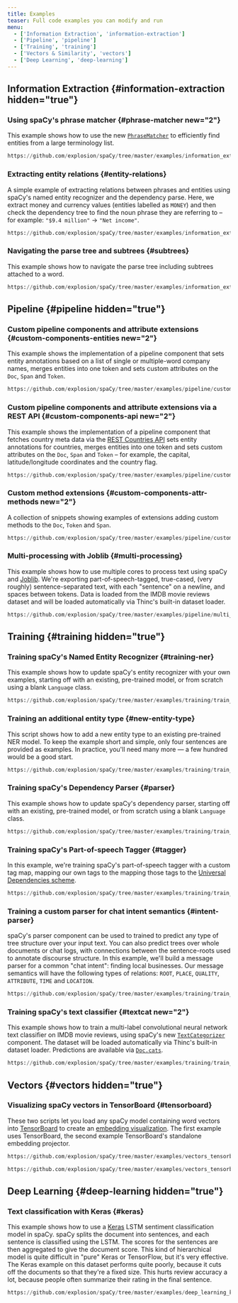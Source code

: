 ```yaml
---
title: Examples
teaser: Full code examples you can modify and run
menu:
  - ['Information Extraction', 'information-extraction']
  - ['Pipeline', 'pipeline']
  - ['Training', 'training']
  - ['Vectors & Similarity', 'vectors']
  - ['Deep Learning', 'deep-learning']
---
```


## Information Extraction {#information-extraction hidden="true"}

### Using spaCy's phrase matcher {#phrase-matcher new="2"}

This example shows how to use the new [`PhraseMatcher`](/api/phrasematcher) to
efficiently find entities from a large terminology list.

```python
https://github.com/explosion/spaCy/tree/master/examples/information_extraction/phrase_matcher.py
```

### Extracting entity relations {#entity-relations}

A simple example of extracting relations between phrases and entities using
spaCy's named entity recognizer and the dependency parse. Here, we extract money
and currency values (entities labelled as `MONEY`) and then check the dependency
tree to find the noun phrase they are referring to – for example:
`"$9.4 million"` → `"Net income"`.

```python
https://github.com/explosion/spaCy/tree/master/examples/information_extraction/entity_relations.py
```

### Navigating the parse tree and subtrees {#subtrees}

This example shows how to navigate the parse tree including subtrees attached to
a word.

```python
https://github.com/explosion/spaCy/tree/master/examples/information_extraction/parse_subtrees.py
```

## Pipeline {#pipeline hidden="true"}

### Custom pipeline components and attribute extensions {#custom-components-entities new="2"}

This example shows the implementation of a pipeline component that sets entity
annotations based on a list of single or multiple-word company names, merges
entities into one token and sets custom attributes on the `Doc`, `Span` and
`Token`.

```python
https://github.com/explosion/spaCy/tree/master/examples/pipeline/custom_component_entities.py
```

### Custom pipeline components and attribute extensions via a REST API {#custom-components-api new="2"}

This example shows the implementation of a pipeline component that fetches
country meta data via the [REST Countries API](https://restcountries.eu) sets
entity annotations for countries, merges entities into one token and sets custom
attributes on the `Doc`, `Span` and `Token` – for example, the capital,
latitude/longitude coordinates and the country flag.

```python
https://github.com/explosion/spaCy/tree/master/examples/pipeline/custom_component_countries_api.py
```

### Custom method extensions {#custom-components-attr-methods new="2"}

A collection of snippets showing examples of extensions adding custom methods to
the `Doc`, `Token` and `Span`.

```python
https://github.com/explosion/spaCy/tree/master/examples/pipeline/custom_attr_methods.py
```

### Multi-processing with Joblib {#multi-processing}

This example shows how to use multiple cores to process text using spaCy and
[Joblib](https://joblib.readthedocs.io/en/latest/). We're exporting
part-of-speech-tagged, true-cased, (very roughly) sentence-separated text, with
each "sentence" on a newline, and spaces between tokens. Data is loaded from the
IMDB movie reviews dataset and will be loaded automatically via Thinc's built-in
dataset loader.

```python
https://github.com/explosion/spaCy/tree/master/examples/pipeline/multi_processing.py
```

## Training {#training hidden="true"}

### Training spaCy's Named Entity Recognizer {#training-ner}

This example shows how to update spaCy's entity recognizer with your own
examples, starting off with an existing, pre-trained model, or from scratch
using a blank `Language` class.

```python
https://github.com/explosion/spaCy/tree/master/examples/training/train_ner.py
```

### Training an additional entity type {#new-entity-type}

This script shows how to add a new entity type to an existing pre-trained NER
model. To keep the example short and simple, only four sentences are provided as
examples. In practice, you'll need many more — a few hundred would be a good
start.

```python
https://github.com/explosion/spaCy/tree/master/examples/training/train_new_entity_type.py
```

### Training spaCy's Dependency Parser {#parser}

This example shows how to update spaCy's dependency parser, starting off with an
existing, pre-trained model, or from scratch using a blank `Language` class.

```python
https://github.com/explosion/spaCy/tree/master/examples/training/train_parser.py
```

### Training spaCy's Part-of-speech Tagger {#tagger}

In this example, we're training spaCy's part-of-speech tagger with a custom tag
map, mapping our own tags to the mapping those tags to the
[Universal Dependencies scheme](http://universaldependencies.github.io/docs/u/pos/index.html).

```python
https://github.com/explosion/spaCy/tree/master/examples/training/train_tagger.py
```

### Training a custom parser for chat intent semantics {#intent-parser}

spaCy's parser component can be used to trained to predict any type of tree
structure over your input text. You can also predict trees over whole documents
or chat logs, with connections between the sentence-roots used to annotate
discourse structure. In this example, we'll build a message parser for a common
"chat intent": finding local businesses. Our message semantics will have the
following types of relations: `ROOT`, `PLACE`, `QUALITY`, `ATTRIBUTE`, `TIME`
and `LOCATION`.

```python
https://github.com/explosion/spaCy/tree/master/examples/training/train_intent_parser.py
```

### Training spaCy's text classifier {#textcat new="2"}

This example shows how to train a multi-label convolutional neural network text
classifier on IMDB movie reviews, using spaCy's new
[`TextCategorizer`](/api/textcategorizer) component. The dataset will be loaded
automatically via Thinc's built-in dataset loader. Predictions are available via
[`Doc.cats`](/api/doc#attributes).

```python
https://github.com/explosion/spaCy/tree/master/examples/training/train_textcat.py
```

## Vectors {#vectors hidden="true"}

### Visualizing spaCy vectors in TensorBoard {#tensorboard}

These two scripts let you load any spaCy model containing word vectors into
[TensorBoard](https://projector.tensorflow.org/) to create an
[embedding visualization](https://www.tensorflow.org/versions/r1.1/get_started/embedding_viz).
The first example uses TensorBoard, the second example TensorBoard's standalone
embedding projector.

```python
https://github.com/explosion/spaCy/tree/master/examples/vectors_tensorboard.py
```

```python
https://github.com/explosion/spaCy/tree/master/examples/vectors_tensorboard_standalone.py
```

## Deep Learning {#deep-learning hidden="true"}

### Text classification with Keras {#keras}

This example shows how to use a [Keras](https://keras.io) LSTM sentiment
classification model in spaCy. spaCy splits the document into sentences, and
each sentence is classified using the LSTM. The scores for the sentences are
then aggregated to give the document score. This kind of hierarchical model is
quite difficult in "pure" Keras or TensorFlow, but it's very effective. The
Keras example on this dataset performs quite poorly, because it cuts off the
documents so that they're a fixed size. This hurts review accuracy a lot,
because people often summarize their rating in the final sentence.

```python
https://github.com/explosion/spaCy/tree/master/examples/deep_learning_keras.py
```
